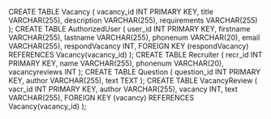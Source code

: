 CREATE TABLE Vacancy (
    vacancy_id INT PRIMARY KEY,
    title VARCHAR(255),
    description VARCHAR(255),
    requirements VARCHAR(255)
);
CREATE TABLE AuthorizedUser (
    user_id INT PRIMARY KEY,
    firstname VARCHAR(255),
    lastname VARCHAR(255),
    phonenum VARCHAR(20),
    email VARCHAR(255),
    respondVacancy INT,
    FOREIGN KEY (respondVacancy) REFERENCES Vacancy(vacancy_id)
);
CREATE TABLE Recruiter (
    recr_id INT PRIMARY KEY,
    name VARCHAR(255),
    phonenum VARCHAR(20),
    vacancyreviews INT
);
CREATE TABLE Question (
    question_id INT PRIMARY KEY,
    author VARCHAR(255),
    text TEXT
);
CREATE TABLE VacancyReview (
    vacr_id INT PRIMARY KEY,
    author VARCHAR(255),
    vacancy INT,
    text VARCHAR(255),
    FOREIGN KEY (vacancy) REFERENCES Vacancy(vacancy_id)
);
